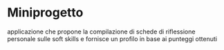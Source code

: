 # Miniprogetto
applicazione che propone la compilazione di schede di riflessione personale sulle soft skills e fornisce un profilo in base ai punteggi ottenuti
